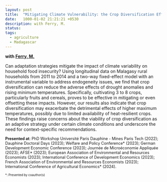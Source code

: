 ```yaml
---
layout: post
title:  "Mitigating Climate Vulnerability: the Crop Diversification Effect"
date:   1000-01-02 21:21:21 +0530
description: with Ferry, M.
status: 
tags: 
  - agriculture
  - Madagascar
---
```


<style>
  .small-text {
    font-size: 0.9em;
  }
</style>

<style>
  .vsmall-text {
    font-size: 0.7em;
  }
</style>

**with [Ferry, M.](https://marin-ferry.weebly.com/)**

Can adaptation strategies mitigate the impact of climate variability on household food insecurity? Using longitudinal data on Malagasy rural households from 2011 to 2014 and a two-way fixed-effect model with an instrumental variable to address endogeneity issues, we find that crop diversification can reduce the adverse effects of drought anomalies and rising minimum temperatures. Specifically, cultivating 3 to 8 crops, particularly fruits and cereals, proves to be effective in mitigating or even offsetting these impacts. However, our results also indicate that crop diversification may exacerbate the detrimental effects of higher maximum temperatures, possibly due to limited availability of heat-resilient crops. These findings raise concerns about the viability of crop diversification as an adaptive strategy under certain climate conditions and underscore the need for context-specific recommendations.


<span class="small-text">**Presented at**: PhD Workshop Université Paris Dauphine - Mines Paris Tech (2022); Dauphine Doctoral Days (2023); Welfare and Policy Conference\* (2023); German Development Economic Conference (2023); Journée de Microéconomie Appliquée (2023); AFSE\* (2023); European Association of Environmental and Resources Economists (2023); International Conference of Development Economics (2023); French Association of Environmental and Resources Economists (2023); International Conference of Agricultural Economics\* (2024).
</span>

<span class="vsmall-text">\*: Presented by coauthor(s) </span>
